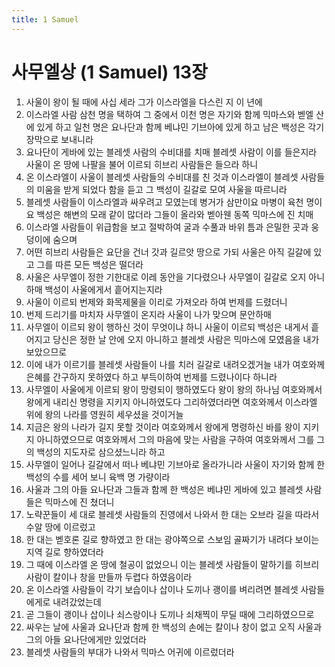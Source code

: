 ```yaml
---
title: 1 Samuel
---
```


# 사무엘상 (1 Samuel) 13장
1. 사울이 왕이 될 때에 사십 세라 그가 이스라엘을 다스린 지 이 년에
1. 이스라엘 사람 삼천 명을 택하여 그 중에서 이천 명은 자기와 함께 믹마스와 벧엘 산에 있게 하고 일천 명은 요나단과 함께 베냐민 기브아에 있게 하고 남은 백성은 각기 장막으로 보내니라
1. 요나단이 게바에 있는 블레셋 사람의 수비대를 치매 블레셋 사람이 이를 들은지라 사울이 온 땅에 나팔을 불어 이르되 히브리 사람들은 들으라 하니
1. 온 이스라엘이 사울이 블레셋 사람들의 수비대를 친 것과 이스라엘이 블레셋 사람들의 미움을 받게 되었다 함을 듣고 그 백성이 길갈로 모여 사울을 따르니라
1. 블레셋 사람들이 이스라엘과 싸우려고 모였는데 병거가 삼만이요 마병이 육천 명이요 백성은 해변의 모래 같이 많더라 그들이 올라와 벧아웬 동쪽 믹마스에 진 치매
1. 이스라엘 사람들이 위급함을 보고 절박하여 굴과 수풀과 바위 틈과 은밀한 곳과 웅덩이에 숨으며
1. 어떤 히브리 사람들은 요단을 건너 갓과 길르앗 땅으로 가되 사울은 아직 길갈에 있고 그를 따른 모든 백성은 떨더라
1. 사울은 사무엘이 정한 기한대로 이레 동안을 기다렸으나 사무엘이 길갈로 오지 아니하매 백성이 사울에게서 흩어지는지라
1. 사울이 이르되 번제와 화목제물을 이리로 가져오라 하여 번제를 드렸더니
1. 번제 드리기를 마치자 사무엘이 온지라 사울이 나가 맞으며 문안하매
1. 사무엘이 이르되 왕이 행하신 것이 무엇이냐 하니 사울이 이르되 백성은 내게서 흩어지고 당신은 정한 날 안에 오지 아니하고 블레셋 사람은 믹마스에 모였음을 내가 보았으므로
1. 이에 내가 이르기를 블레셋 사람들이 나를 치러 길갈로 내려오겠거늘 내가 여호와께 은혜를 간구하지 못하였다 하고 부득이하여 번제를 드렸나이다 하니라
1. 사무엘이 사울에게 이르되 왕이 망령되이 행하였도다 왕이 왕의 하나님 여호와께서 왕에게 내리신 명령을 지키지 아니하였도다 그리하였더라면 여호와께서 이스라엘 위에 왕의 나라를 영원히 세우셨을 것이거늘
1. 지금은 왕의 나라가 길지 못할 것이라 여호와께서 왕에게 명령하신 바를 왕이 지키지 아니하였으므로 여호와께서 그의 마음에 맞는 사람을 구하여 여호와께서 그를 그의 백성의 지도자로 삼으셨느니라 하고
1. 사무엘이 일어나 길갈에서 떠나 베냐민 기브아로 올라가니라 사울이 자기와 함께 한 백성의 수를 세어 보니 육백 명 가량이라
1. 사울과 그의 아들 요나단과 그들과 함께 한 백성은 베냐민 게바에 있고 블레셋 사람들은 믹마스에 진 쳤더니
1. 노략꾼들이 세 대로 블레셋 사람들의 진영에서 나와서 한 대는 오브라 길을 따라서 수알 땅에 이르렀고
1. 한 대는 벧호론 길로 향하였고 한 대는 광야쪽으로 스보임 골짜기가 내려다 보이는 지역 길로 향하였더라
1. 그 때에 이스라엘 온 땅에 철공이 없었으니 이는 블레셋 사람들이 말하기를 히브리 사람이 칼이나 창을 만들까 두렵다 하였음이라
1. 온 이스라엘 사람들이 각기 보습이나 삽이나 도끼나 괭이를 벼리려면 블레셋 사람들에게로 내려갔었는데
1. 곧 그들이 괭이나 삽이나 쇠스랑이나 도끼나 쇠채찍이 무딜 때에 그리하였으므로
1. 싸우는 날에 사울과 요나단과 함께 한 백성의 손에는 칼이나 창이 없고 오직 사울과 그의 아들 요나단에게만 있었더라
1. 블레셋 사람들의 부대가 나와서 믹마스 어귀에 이르렀더라